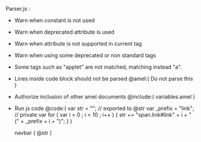 Parser.js :
- Warn when constant is not used
- Warn when deprecated attribute is used
- Warn when attribute is not supported in current tag
- Warn when using some deprecated or non standard tags
- Some tags such as "applet" are not matched, matching instead "a".
- Lines inside code block should not be parsed
    @amel:(
        Do not parse this
    )
- Authorize inclusion of other amel documents
    @include:(
        variables.amel
    )
- Run js code
    @code:(
        var str = ""; // exported to @str
        var _prefix = "link"; // private var
        for ( var i = 0 ; i < 10 ; i++ ) {
            str += "span.link#link" + i + "(" + _prefix + i + ")";
        }
    )

    navbar (
        @str
    )